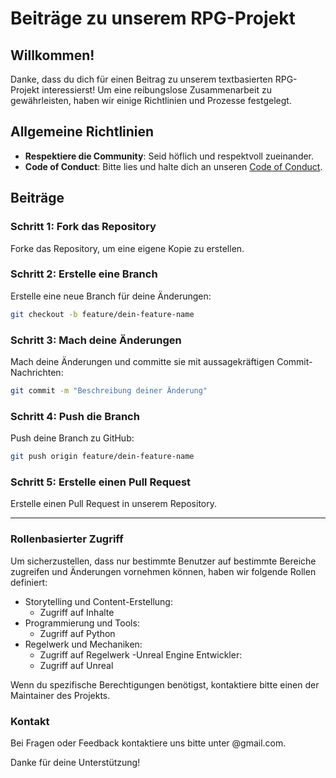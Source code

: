 # Beiträge zu unserem RPG-Projekt

## Willkommen!

Danke, dass du dich für einen Beitrag zu unserem textbasierten RPG-Projekt interessierst! Um eine reibungslose Zusammenarbeit zu gewährleisten, haben wir einige Richtlinien und Prozesse festgelegt.

## Allgemeine Richtlinien

- **Respektiere die Community**: Seid höflich und respektvoll zueinander.
- **Code of Conduct**: Bitte lies und halte dich an unseren [Code of Conduct](CODE_OF_CONDUCT.md).

## Beiträge

### Schritt 1: Fork das Repository

Forke das Repository, um eine eigene Kopie zu erstellen.

### Schritt 2: Erstelle eine Branch

Erstelle eine neue Branch für deine Änderungen:
```bash
git checkout -b feature/dein-feature-name
```

### Schritt 3: Mach deine Änderungen

Mach deine Änderungen und committe sie mit aussagekräftigen Commit-Nachrichten:
```bash
git commit -m "Beschreibung deiner Änderung"
```

### Schritt 4: Push die Branch

Push deine Branch zu GitHub:
```bash
git push origin feature/dein-feature-name
```

### Schritt 5: Erstelle einen Pull Request

Erstelle einen Pull Request in unserem Repository.

---

### Rollenbasierter Zugriff

Um sicherzustellen, dass nur bestimmte Benutzer auf bestimmte Bereiche zugreifen und Änderungen vornehmen können, haben wir folgende Rollen definiert:

- Storytelling und Content-Erstellung:
  - Zugriff auf Inhalte
- Programmierung und Tools:
  - Zugriff auf Python
- Regelwerk und Mechaniken:
  - Zugriff auf Regelwerk
 -Unreal Engine Entwickler:
  - Zugriff auf Unreal

Wenn du spezifische Berechtigungen benötigst, kontaktiere bitte einen der Maintainer des Projekts.

### Kontakt

Bei Fragen oder Feedback kontaktiere uns bitte unter @gmail.com.

Danke für deine Unterstützung!





